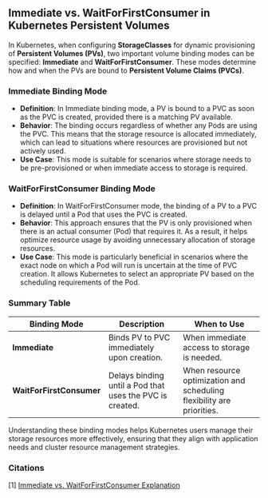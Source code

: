 ## Immediate vs. WaitForFirstConsumer in Kubernetes Persistent Volumes

In Kubernetes, when configuring **StorageClasses** for dynamic provisioning of **Persistent Volumes (PVs)**, two important volume binding modes can be specified: **Immediate** and **WaitForFirstConsumer**. These modes determine how and when the PVs are bound to **Persistent Volume Claims (PVCs)**.

### Immediate Binding Mode

- **Definition**: In Immediate binding mode, a PV is bound to a PVC as soon as the PVC is created, provided there is a matching PV available.
- **Behavior**: The binding occurs regardless of whether any Pods are using the PVC. This means that the storage resource is allocated immediately, which can lead to situations where resources are provisioned but not actively used.
- **Use Case**: This mode is suitable for scenarios where storage needs to be pre-provisioned or when immediate access to storage is required.

### WaitForFirstConsumer Binding Mode

- **Definition**: In WaitForFirstConsumer mode, the binding of a PV to a PVC is delayed until a Pod that uses the PVC is created.
- **Behavior**: This approach ensures that the PV is only provisioned when there is an actual consumer (Pod) that requires it. As a result, it helps optimize resource usage by avoiding unnecessary allocation of storage resources.
- **Use Case**: This mode is particularly beneficial in scenarios where the exact node on which a Pod will run is uncertain at the time of PVC creation. It allows Kubernetes to select an appropriate PV based on the scheduling requirements of the Pod.

### Summary Table

| Binding Mode             | Description                                           | When to Use                               |
|--------------------------|-------------------------------------------------------|-------------------------------------------|
| **Immediate**            | Binds PV to PVC immediately upon creation.            | When immediate access to storage is needed. |
| **WaitForFirstConsumer** | Delays binding until a Pod that uses the PVC is created. | When resource optimization and scheduling flexibility are priorities. |

Understanding these binding modes helps Kubernetes users manage their storage resources more effectively, ensuring that they align with application needs and cluster resource management strategies.

### Citations
[1] [Immediate vs. WaitForFirstConsumer Explanation](https://ppl-ai-file-upload.s3.amazonaws.com/web/direct-files/9883156/b7cfe734-755f-4f85-96f1-f3567b3c38ad/paste.txt)
